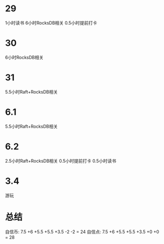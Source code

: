 # 29
1小时读书
6小时RocksDB相关
0.5小时提前打卡

# 30
6小时RocksDB相关

# 31
5.5小时Raft+RocksDB相关

# 6.1 
5.5小时Raft+RocksDB相关

# 6.2
2.5小时Raft+RocksDB相关
0.5小时提前打卡
0.5小时读书

# 3.4
游玩

# 总结
自信币: 7.5 +6 +5.5 +5.5 +3.5 -2 -2 = 24
自信点: 7.5 +6 +5.5 +5.5 +3.5 +0 +0 = 28
